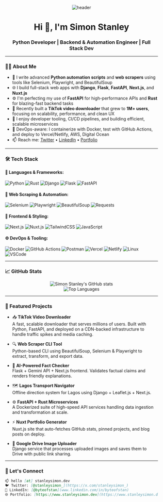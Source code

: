 <p align="center">
  <img src="https://capsule-render.vercel.app/api?type=waving&color=0f172a&height=200&section=header&text=Simon%20Stanley&fontSize=40&fontColor=ffffff&animation=fadeIn" alt="header" />
</p>

<h1 align="center">Hi 👋, I'm Simon Stanley</h1>
<h3 align="center">Python Developer | Backend & Automation Engineer | Full Stack Dev</h3>

---

### 🧑‍💻 About Me

- 🐍 I write advanced **Python automation scripts** and **web scrapers** using tools like Selenium, Playwright, and BeautifulSoup  
- 🌐 I build full-stack web apps with **Django**, **Flask**, **FastAPI**, **Next.js**, and **Nuxt.js**  
- ⚙️ I'm perfecting my use of **FastAPI** for high-performance APIs and **Rust** for blazing-fast backend tasks  
- 📱 Recently built a **TikTok video downloader** that grew to **1M+ users**, focusing on scalability, performance, and clean UX  
- 🧠 I enjoy developer tooling, CI/CD pipelines, and building efficient, scalable microservices  
- 🧰 DevOps-aware: I containerize with Docker, test with GitHub Actions, and deploy to Vercel/Netlify, AWS, Digital Ocean  
- 📫 Reach me: [Twitter]([https://twitter.com/](https://x.com/stanleysimon_)) • [LinkedIn](www.linkedin.com/in/byteofstan) • [Portfolio](https://www.stanleysimon.dev/)

---

### 🛠️ Tech Stack

#### 🚀 Languages & Frameworks:
![Python](https://img.shields.io/badge/Python-3776AB?style=for-the-badge&logo=python&logoColor=white)
![Rust](https://img.shields.io/badge/Rust-000000?style=for-the-badge&logo=rust&logoColor=white)
![Django](https://img.shields.io/badge/Django-092E20?style=for-the-badge&logo=django&logoColor=white)
![Flask](https://img.shields.io/badge/Flask-000000?style=for-the-badge&logo=flask&logoColor=white)
![FastAPI](https://img.shields.io/badge/FastAPI-009688?style=for-the-badge&logo=fastapi&logoColor=white)

#### 🧠 Web Scraping & Automation:
![Selenium](https://img.shields.io/badge/Selenium-43B02A?style=for-the-badge&logo=selenium&logoColor=white)
![Playwright](https://img.shields.io/badge/Playwright-2EAD33?style=for-the-badge&logo=playwright&logoColor=white)
![BeautifulSoup](https://img.shields.io/badge/BeautifulSoup-8A4182?style=for-the-badge)
![Requests](https://img.shields.io/badge/Requests-8A4182?style=for-the-badge)

#### 🎨 Frontend & Styling:
![Next.js](https://img.shields.io/badge/Next.js-000000?style=for-the-badge&logo=next.js&logoColor=white)
![Nuxt.js](https://img.shields.io/badge/Nuxt.js-00C58E?style=for-the-badge&logo=nuxt.js&logoColor=white)
![TailwindCSS](https://img.shields.io/badge/TailwindCSS-06B6D4?style=for-the-badge&logo=tailwindcss&logoColor=white)
![JavaScript](https://img.shields.io/badge/JavaScript-F7DF1E?style=for-the-badge&logo=javascript&logoColor=black)

#### ⚙️ DevOps & Tooling:
![Docker](https://img.shields.io/badge/Docker-2496ED?style=for-the-badge&logo=docker&logoColor=white)
![GitHub Actions](https://img.shields.io/badge/GitHub%20Actions-2088FF?style=for-the-badge&logo=githubactions&logoColor=white)
![Postman](https://img.shields.io/badge/Postman-FF6C37?style=for-the-badge&logo=postman&logoColor=white)
![Vercel](https://img.shields.io/badge/Vercel-000000?style=for-the-badge&logo=vercel&logoColor=white)
![Netlify](https://img.shields.io/badge/Netlify-00C7B7?style=for-the-badge&logo=netlify&logoColor=white)
![Linux](https://img.shields.io/badge/Linux-FCC624?style=for-the-badge&logo=linux&logoColor=black)
![VSCode](https://img.shields.io/badge/VSCode-007ACC?style=for-the-badge&logo=visualstudiocode&logoColor=white)

---

### 📈 GitHub Stats

<p align="center">
  <img src="https://github-readme-stats.vercel.app/api?username=simonstanley&show_icons=true&theme=tokyonight" alt="Simon Stanley's GitHub stats" />
  <br/>
  <img src="https://github-readme-stats.vercel.app/api/top-langs/?username=simonstanley&layout=compact&theme=tokyonight" alt="Top Languages" />
</p>

---

### 🚀 Featured Projects

- 📥 **TikTok Video Downloader**  
  A fast, scalable downloader that serves millions of users. Built with Python, FastAPI, and deployed on a CDN-backed infrastructure to handle traffic spikes and media caching.

- 🔍 **Web Scraper CLI Tool**  
  Python-based CLI using BeautifulSoup, Selenium & Playwright to extract, transform, and export data.

- 🧠 **AI-Powered Fact Checker**  
  Flask + Gemini API + Next.js frontend. Validates factual claims and renders friendly explanations.

- 🗺️ **Lagos Transport Navigator**  
  Offline direction system for Lagos using Django + Leaflet.js + Next.js.

- ⚙️ **FastAPI + Rust Microservices**  
  A Dockerized suite of high-speed API services handling data ingestion and transformation at scale.

- ⚡ **Nuxt Portfolio Generator**  
  Nuxt.js site that auto-fetches GitHub stats, pinned projects, and blog posts on deploy.

- 📸 **Google Drive Image Uploader**  
  Django service that processes uploaded images and saves them to Drive with public link sharing.

---

### 💬 Let's Connect

```md
📫 hello [at] stanleysimon.dev  
🐦 Twitter: [@stanleysimon_](https://x.com/stanleysimon_)  
💼 LinkedIn: [@byteofstan](www.linkedin.com/in/byteofstan)  
🌐 Portfolio: [https://www.stanleysimon.dev](https://www.stanleysimon.dev/)  

